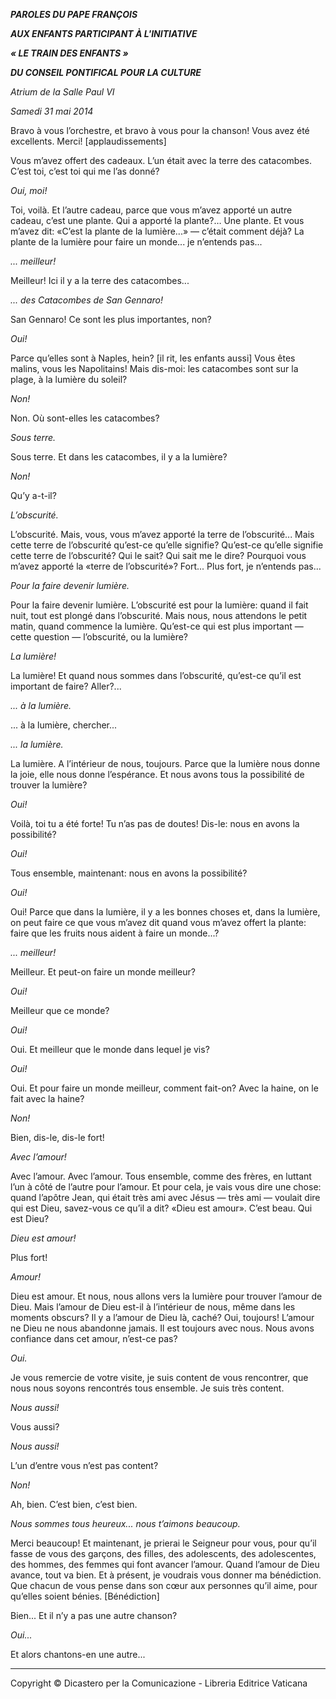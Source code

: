 ***PAROLES DU PAPE FRANÇOIS***

***AUX ENFANTS PARTICIPANT À L'INITIATIVE***

***« LE TRAIN DES ENFANTS »***

***DU CONSEIL PONTIFICAL POUR LA CULTURE***

*Atrium de la Salle Paul VI*

*Samedi 31 mai 2014*

Bravo à vous l’orchestre, et bravo à vous pour la chanson! Vous avez été excellents. Merci! \[applaudissements\]

Vous m’avez offert des cadeaux. L’un était avec la terre des catacombes. C’est toi, c’est toi qui me l’as donné?

*Oui, moi!*

Toi, voilà. Et l’autre cadeau, parce que vous m’avez apporté un autre cadeau, c’est une plante. Qui a apporté la plante?… Une plante. Et vous m’avez dit: «C’est la plante de la lumière...» — c’était comment déjà? La plante de la lumière pour faire un monde... je n’entends pas...

*... meilleur!*

Meilleur! Ici il y a la terre des catacombes...

*... des Catacombes de San Gennaro!*

San Gennaro! Ce sont les plus importantes, non?

*Oui!*

Parce qu’elles sont à Naples, hein? \[il rit, les enfants aussi\] Vous êtes malins, vous les Napolitains! Mais dis-moi: les catacombes sont sur la plage, à la lumière du soleil?

*Non!*

Non. Où sont-elles les catacombes?

*Sous terre.*

Sous terre. Et dans les catacombes, il y a la lumière?

*Non!*

Qu’y a-t-il?

*L’obscurité.*

L’obscurité. Mais, vous, vous m’avez apporté la terre de l’obscurité... Mais cette terre de l’obscurité qu’est-ce qu’elle signifie? Qu’est-ce qu’elle signifie cette terre de l’obscurité? Qui le sait? Qui sait me le dire? Pourquoi vous m’avez apporté la «terre de l’obscurité»? Fort... Plus fort, je n’entends pas...

*Pour la faire devenir lumière.*

Pour la faire devenir lumière. L’obscurité est pour la lumière: quand il fait nuit, tout est plongé dans l’obscurité. Mais nous, nous attendons le petit matin, quand commence la lumière. Qu’est-ce qui est plus important — cette question — l’obscurité, ou la lumière?

*La lumière!*

La lumière! Et quand nous sommes dans l’obscurité, qu’est-ce qu’il est important de faire? Aller?...

*... à la lumière.*

... à la lumière, chercher...

*... la lumière.*

La lumière. A l’intérieur de nous, toujours. Parce que la lumière nous donne la joie, elle nous donne l’espérance. Et nous avons tous la possibilité de trouver la lumière?

*Oui!*

Voilà, toi tu a été forte! Tu n’as pas de doutes! Dis-le: nous en avons la possibilité?

*Oui!*

Tous ensemble, maintenant: nous en avons la possibilité?

*Oui!*

Oui! Parce que dans la lumière, il y a les bonnes choses et, dans la lumière, on peut faire ce que vous m’avez dit quand vous m’avez offert la plante: faire que les fruits nous aident à faire un monde...?

*... meilleur!*

Meilleur. Et peut-on faire un monde meilleur?

*Oui!*

Meilleur que ce monde?

*Oui!*

Oui. Et meilleur que le monde dans lequel je vis?

*Oui!*

Oui. Et pour faire un monde meilleur, comment fait-on? Avec la haine, on le fait avec la haine?

*Non!*

Bien, dis-le, dis-le fort!

*Avec l’amour!*

Avec l’amour. Avec l’amour. Tous ensemble, comme des frères, en luttant l’un à côté de l’autre pour l’amour. Et pour cela, je vais vous dire une chose: quand l’apôtre Jean, qui était très ami avec Jésus — très ami — voulait dire qui est Dieu, savez-vous ce qu’il a dit? «Dieu est amour». C’est beau. Qui est Dieu?

*Dieu est amour!*

Plus fort!

*Amour!*

Dieu est amour. Et nous, nous allons vers la lumière pour trouver l’amour de Dieu. Mais l’amour de Dieu est-il à l’intérieur de nous, même dans les moments obscurs? Il y a l’amour de Dieu là, caché? Oui, toujours! L’amour ne Dieu ne nous abandonne jamais. Il est toujours avec nous. Nous avons confiance dans cet amour, n’est-ce pas?

*Oui.*

Je vous remercie de votre visite, je suis content de vous rencontrer, que nous nous soyons rencontrés tous ensemble. Je suis très content.

*Nous aussi!*

Vous aussi?

*Nous aussi!*

L’un d’entre vous n’est pas content?

*Non!*

Ah, bien. C’est bien, c’est bien.

*Nous sommes tous heureux... nous t’aimons beaucoup.*

Merci beaucoup! Et maintenant, je prierai le Seigneur pour vous, pour qu’il fasse de vous des garçons, des filles, des adolescents, des adolescentes, des hommes, des femmes qui font avancer l’amour. Quand l’amour de Dieu avance, tout va bien. Et à présent, je voudrais vous donner ma bénédiction. Que chacun de vous pense dans son cœur aux personnes qu’il aime, pour qu’elles soient bénies. \[Bénédiction\]

Bien... Et il n’y a pas une autre chanson?

*Oui...*

Et alors chantons-en une autre...

* * *

Copyright © Dicastero per la Comunicazione - Libreria Editrice Vaticana